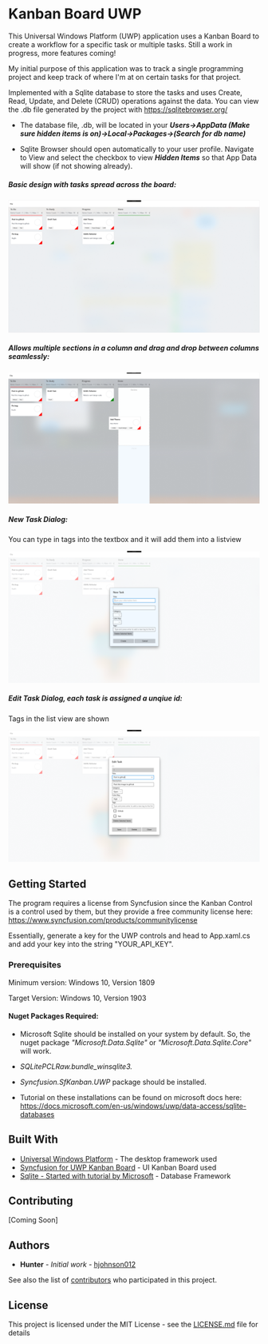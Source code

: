 # Kanban Board UWP

This Universal Windows Platform (UWP) application uses a Kanban Board to create a workflow for a specific task or multiple tasks. Still a work in progress, more features coming!

My initial purpose of this application was to track a single programming project and keep track of where I'm at on certain tasks 
for that project.  

Implemented with a Sqlite database to store the tasks and uses Create, Read, Update, and Delete (CRUD) operations against the data. You can view the .db file generated by the project with https://sqlitebrowser.org/

* The database file, .db, will be located in your ***Users->AppData (Make sure hidden items is on)->Local->Packages->(Search for db name)***

* Sqlite Browser should open automatically to your user profile. Navigate to View and select the checkbox to view ***Hidden Items*** so that App Data will show (if not showing already).

##### Basic design with tasks spread across the board:

![Image of Program](KanbanBoardUWP/Images/KanbanBoard.PNG)

##### Allows multiple sections in a column and drag and drop between columns seamlessly:

![Image of Program](KanbanBoardUWP/Images/KanbanBoard4.png)

##### New Task Dialog:

You can type in tags into the textbox and it will add them into a listview

![Image of Program](KanbanBoardUWP/Images/KanbanBoard2.PNG)

##### Edit Task Dialog, each task is assigned a unqiue id:

Tags in the list view are shown

![Image of Program](KanbanBoardUWP/Images/KanbanBoard3.PNG)


## Getting Started

The program requires a license from Syncfusion since the Kanban Control is a control used by them, but they provide a free community license here: https://www.syncfusion.com/products/communitylicense

Essentially, generate a key for the UWP controls and head to App.xaml.cs and add your key into the string "YOUR_API_KEY". 

### Prerequisites

Minimum version: Windows 10, Version 1809

Target Version: Windows 10, Version 1903

#### Nuget Packages Required:

* Microsoft Sqlite should be installed on your system by default. So, the nuget package *"Microsoft.Data.Sqlite"* or *"Microsoft.Data.Sqlite.Core"* will work. 

* *SQLitePCLRaw.bundle_winsqlite3.* 

* *Syncfusion.SfKanban.UWP* package should be installed.

* Tutorial on these installations can be found on microsoft docs here: https://docs.microsoft.com/en-us/windows/uwp/data-access/sqlite-databases

## Built With

* [Universal Windows Platform](https://developer.microsoft.com/en-us/windows/apps) - The desktop framework used
* [Syncfusion for UWP Kanban Board](https://www.syncfusion.com/uwp-ui-controls/kanban-board) - UI Kanban Board used
* [Sqlite - Started with tutorial by Microsoft](https://docs.microsoft.com/en-us/windows/uwp/data-access/sqlite-databases) - Database Framework 

## Contributing

[Coming Soon]

## Authors

* **Hunter** - *Initial work* - [hjohnson012](https://github.com/hjohnson012)

See also the list of [contributors](https://github.com/hjohnson12/KanbanBoardUWP/graphs/contributors) who participated in this project.

## License

This project is licensed under the MIT License - see the [LICENSE.md](LICENSE.md) file for details
